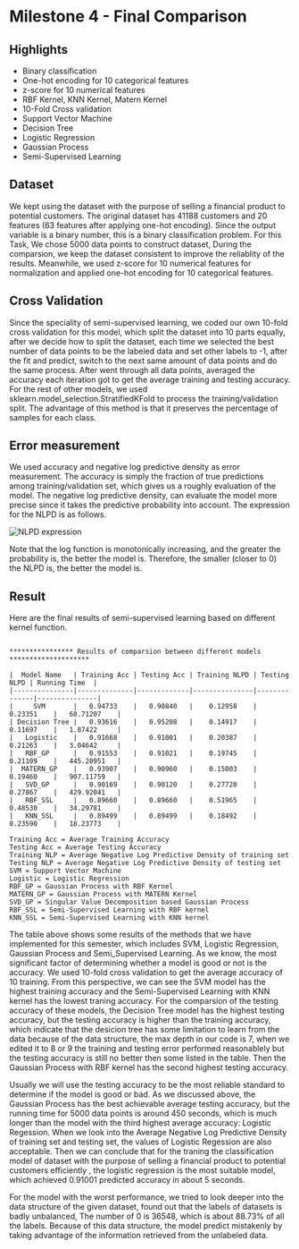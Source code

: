 # Milestone 4 - Final Comparison

## Highlights
- Binary classification
- One-hot encoding for 10 categorical features
- z-score for 10 numerical features
- RBF Kernel, KNN Kernel, Matern Kernel
- 10-Fold Cross validation
- Support Vector Machine
- Decision Tree
- Logistic Regression
- Gaussian Process
- Semi-Supervised Learning


## Dataset
We kept using the dataset with the purpose of selling a financial product to potential customers. The original dataset has 41188 customers and 20 features (63 features after applying one-hot encoding). Since the output variable is a binary number, this is a binary classification problem. For this Task, We chose 5000 data points to construct dataset, During the comparsion, we keep the dataset consistent to improve the reliablity of the results. Meanwhile, we used z-score for 10 numerical features for normalization and applied one-hot encoding for 10 categorical features.

## Cross Validation
Since the speciality of semi-supervised learning, we coded our own 10-fold cross validation for this model, which split the dataset into 10 parts equally, after we decide how to split the dataset, each time we selected the best number of data points to be the labeled data and set other labels to -1, after the fit and predict, switch to the next same amount of data points and do the same process. After went through all data points, averaged the accuracy each iteration got to get the average training and testing accuracy.  For the rest of other models, we used sklearn.model_selection.StratifiedKFold to process the training/validation split. The advantage of this method is that it preserves the percentage of samples for each class.

## Error measurement
We used accuracy and negative log predictive density as error measurement. The accuracy is simply the fraction of true predictions among training/validation set, which gives us a roughly evaluation of the model. The negative log predictive density, can evaluate the model more precise since it takes the predictive probability into account. The expression for the NLPD is as follows.

![NLPD expression](https://latex.codecogs.com/gif.latex?L=-\frac{1}{n}\sum^{n}_{i=1}\log{p(y_i=t_i|\mathbf{x_i})})

Note that the log function is monotonically increasing, and the greater the probability is, the better the model is. Therefore, the smaller (closer to 0) the NLPD is, the better the model is.

## Result
Here are the final results of semi-supervised learning based on different kernel function.
```

**************** Results of comparsion between different models ********************

|  Model Name   | Training Acc | Testing Acc | Training NLPD | Testing NLPD | Running Time  |  
|---------------|--------------|-------------|---------------|--------------|---------------|
|     SVM       |   0.94733    |   0.90840   |    0.12958    |   0.23351    |   68.71207    |
| Decision Tree |   0.93616    |   0.95208   |    0.14917    |   0.11697    |   1.87422     |
|   Logistic    |   0.91668    |   0.91001   |    0.20387    |   0.21263    |   3.04642     |
|   RBF_GP      |   0.91553    |   0.91021   |    0.19745    |   0.21109    |   445.20951   |
|  MATERN_GP    |   0.93907    |   0.90960   |    0.15003    |   0.19460    |   907.11759   |
|   SVD_GP      |   0.90169    |   0.90120   |    0.27720    |   0.27867    |   429.92041   |
|   RBF_SSL     |   0.89660    |   0.89660   |    0.51965    |   0.48530    |   34.29781    |
|   KNN_SSL     |   0.89499    |   0.89499   |    0.18492    |   0.23590    |   18.23773    |

Training Acc = Average Training Accuracy
Testing Acc = Average Testing Accuracy
Training NLP = Average Negative Log Predictive Density of training set
Testing NLP = Average Negative Log Predictive Density of testing set
SVM = Support Vector Machine
Logistic = Logistic Regression
RBF_GP = Gaussian Process with RBF Kernel
MATERN_GP = Gaussian Process with MATERN Kernel
SVD_GP = Singular Value Decomposition based Gaussian Process
RBF_SSL = Semi-Supervised Learning with RBF kernel
KNN_SSL = Semi-Supervised Learning with KNN kernel

```
The table above shows some results of the methods that we have implemented for this semester, which includes SVM, Logistic Regression, Gaussian Process and Semi_Supervised Learning. As we know, the most significant factor of determining whether a model is good or not is the accuracy. We used 10-fold cross validation to get the average accuracy of 10 training. From this perspective, we can see the SVM model has the highest training accuracy and the Semi-Supervised Learning with KNN kernel has the lowest traning accuracy. For the comparsion of the testing accuracy of these models, the Decision Tree model has the highest testing accuracy, but the testing accuracy is higher than the training accuracy, which indicate that the desicion tree has some limitation to learn from the data because of the data structure, the max depth in our code is 7, when we edited it to 8 or 9 the training and testing error performed reasonablely but the testing accuracy is still no better then some listed in the table. Then the Gaussian Process with RBF kernel has the second highest testing accuracy. 

Usually we will use the testing accuracy to be the most reliable standard to determine if the model is good or bad. As we discussed above, the Gaussian Process has the best achievable average testing accuracy, but the running time for 5000 data points is around 450 seconds, which is much longer than the model with the third highest average accuracy: Logistic Regession. When we look into the Average Negative Log Predictive Density of training set and testing set, the values of Logistic Regession are also acceptable. Then we can conclude that for the traning the classification model of dataset with the purpose of selling a financial product to potential customers efficiently , the logistic regression is the most suitable model, which achieved 0.91001 predicted accuracy in about 5 seconds.

For the model with the worst performance, we tried to look deeper into the data structure of the given dataset, found out that the labels of datasets is badly unbalanced, The number of 0 is 36548, which is about 88.73% of all the labels. Because of this data structure, the model predict mistakenly by taking advantage of the information retrieved from the unlabeled data. 



